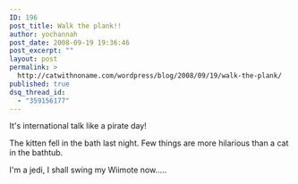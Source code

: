 ```yaml
---
ID: 196
post_title: Walk the plank!!
author: yochannah
post_date: 2008-09-19 19:36:46
post_excerpt: ""
layout: post
permalink: >
  http://catwithnoname.com/wordpress/blog/2008/09/19/walk-the-plank/
published: true
dsq_thread_id:
  - "359156177"
---
```

It's international talk like a pirate day!

The kitten fell in the bath last night. Few things are more hilarious than a cat in the bathtub.

I'm a jedi, I shall swing my Wiimote now.....
